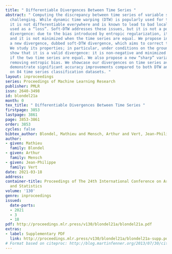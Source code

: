 ```yaml
---
title: " Differentiable Divergences Between Time Series "
abstract: " Computing the discrepancy between time series of variable sizes is notoriously
  challenging. While dynamic time warping (DTW) is popularly used for this purpose,
  it is not differentiable everywhere and is known to lead to bad local optima when
  used as a “loss”. Soft-DTW addresses these issues, but it is not a positive definite
  divergence: due to the bias introduced by entropic regularization, it can be negative
  and it is not minimized when the time series are equal. We propose in this paper
  a new divergence, dubbed soft-DTW divergence, which aims to correct these issues.
  We study its properties; in particular, under conditions on the ground cost, we
  show that it is a valid divergence: it is non-negative and minimized if and only
  if the two time series are equal. We also propose a new “sharp” variant by further
  removing entropic bias. We showcase our divergences on time series averaging and
  demonstrate significant accuracy improvements compared to both DTW and soft-DTW
  on 84 time series classification datasets. "
layout: inproceedings
series: Proceedings of Machine Learning Research
publisher: PMLR
issn: 2640-3498
id: blondel21a
month: 0
tex_title: " Differentiable Divergences Between Time Series "
firstpage: 3853
lastpage: 3861
page: 3853-3861
order: 3853
cycles: false
bibtex_author: Blondel, Mathieu and Mensch, Arthur and Vert, Jean-Philippe
author:
- given: Mathieu
  family: Blondel
- given: Arthur
  family: Mensch
- given: Jean-Philippe
  family: Vert
date: 2021-03-18
address: 
container-title: Proceedings of The 24th International Conference on Artificial Intelligence
  and Statistics
volume: '130'
genre: inproceedings
issued:
  date-parts:
  - 2021
  - 3
  - 18
pdf: http://proceedings.mlr.press/v130/blondel21a/blondel21a.pdf
extras:
- label: Supplementary PDF
  link: http://proceedings.mlr.press/v130/blondel21a/blondel21a-supp.pdf
# Format based on citeproc: http://blog.martinfenner.org/2013/07/30/citeproc-yaml-for-bibliographies/
---
```

